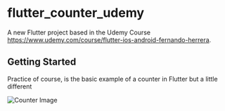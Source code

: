 # flutter_counter_udemy

A new Flutter project based in the Udemy Course https://www.udemy.com/course/flutter-ios-android-fernando-herrera.

## Getting Started

Practice of course, is the basic example of a counter in Flutter but a little different

![Counter Image](https://photos.app.goo.gl/gknVoBrod84VGuMH6)
